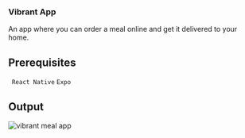 ### Vibrant App
  An app where you can order a meal online and get it delivered to your home.

  ## Prerequisites

``` React Native```
```Expo```
## Output 

  
  ![vibrant meal app](https://github.com/justinembawomye/vibrantapp/assets/32395103/36876162-5f57-458d-a18d-586ff89f3052)
